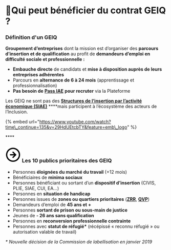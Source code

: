 # 🥇Qui peut bénéficier du contrat GEIQ ?

### Définition d'un GEIQ

**Groupement d’entreprises** dont la mission est d’organiser des **parcours d’insertion et de qualification** au profit de **demandeurs d’emploi en difficulté sociale et professionnelle :**

* **Embauche directe** de candidats et **mise à disposition auprès de leurs entreprises adhérentes**
* Parcours en **alternance de 6 à 24 mois** \(apprentissage et professionnalisation\)
* **Pas besoin de** [**Pass IAE**](pourquoi-une-plateforme-de-linclusion/pass-iae-agrement-plus-simple-cest-a-dire.md) **pour recruter** via la Plateforme

Les GEIQ ne sont pas des [**Structures de l’insertion par l’activité économique \(SIAE\)**](pourquoi-une-plateforme-de-linclusion/qui-sont-les-employeurs-solidaires.md) ****mais participent à l’écosystème des acteurs de l’Inclusion.

{% embed url="https://www.youtube.com/watch?time\_continue=135&v=29HdUEtcbTY&feature=emb\_logo" %}

\*\*\*\*

### ![](.gitbook/assets/arrow-right-circle-1-.svg) Les 10 publics prioritaires des GEIQ

* Personnes **éloignées du marché du travail** \(+12 mois\)  
* Bénéficiaires de **minima sociaux** 
* Personnes bénéficiant ou sortant d’un **dispositif d’insertion** \(CIVIS, PLIE, SIAE, CUI, EA...\)  
* Personnes en **situation de handicap** 
* Personnes issues de **zones ou quartiers prioritaires** \([**ZRR**](https://www.data.gouv.fr/fr/datasets/zones-de-revitalisation-rurale-zrr/), [**QVP**](https://sig.ville.gouv.fr/)\) 
* Demandeurs d’emploi de **45 ans et +**
* Personnes **sortant de prison ou sous-main de justice** 
* Jeunes de **- 26 ans sans qualification** 
* Personnes en **reconversion professionnelle contrainte**  
* Personnes avec **statut de réfugié\*** \(récépissé « reconnu réfugié » ou autorisation valable de travail\)

_\* Nouvelle décision de la Commission de labellisation en janvier 2019_

